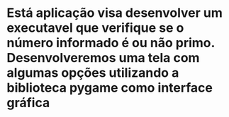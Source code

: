 #  Está aplicação visa desenvolver um executavel que verifique se o número informado é ou não primo. Desenvolveremos uma tela com algumas opções utilizando a biblioteca pygame como interface gráfica  #
